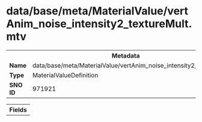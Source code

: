 <h1>data/base/meta/MaterialValue/vertAnim_noise_intensity2_textureMult.mtv</h1><table><tr><th colspan="100%">Metadata</th></tr><tr><td><b>Name</b></td><td>data/base/meta/MaterialValue/vertAnim_noise_intensity2_textureMult.mtv</td></tr><tr><td><b>Type</b></td><td>MaterialValueDefinition</td></tr><tr><td><b>SNO ID</b></td><td>971921</td></tr></table>

<table><tr><th colspan="100%">Fields</th></tr></table>

